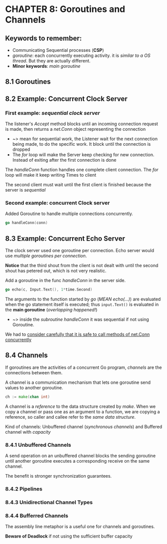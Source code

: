 # CHAPTER 8: Goroutines and Channels

## Keywords to remember:

- Communicating Sequential processes (**CSP**)
- *goroutine*: each concurrently executing activity. it is *similar to a OS thread*. But they are actually different.
- **Minor keywords**: *main goroutine*

## 8.1 Goroutines

## 8.2 Example: Concurrent Clock Server

### **First example:** *sequential clock server*

The listener's *Accept* method blocks until an incoming connection request is made, then returns a *net.Conn* object representing the connection

- ~> mean for sequential work, the Listener wait for the next connection being made, to do the specific work. It block until the connection is dropped
- The *for* loop will make the Server keep checking for new connection. Instead of exiting after the first connection is done

The *handleConn* function handles one complete client connection. The *for* loop will make it keep writing Times to client

The second client must wait until the first client is finished because the server is *sequential*

### Second example: concurrent Clock server

Added Goroutine to handle multiple connections concurrently.

```go
go handleConn(conn)
```

## 8.3 Example: Concurrent Echo Server

The clock server used one goroutine per connection. Echo server would use *multiple goroutines per connection*.

**Notice** that the third shout from the client is not dealt with until the second shout has petered out, which is not very realistic.

Add a goroutine in the func *handleConn* in the server side.

```go
go echo(c, Input.Text(), 1*time.Second)
```

The arguments to the function started by *go* (*MEAN echo(...)*) are evaluated when the go statement itself is executed; thus `input.Text()` is evaluated in the **main goroutine** (*overlapping happened!*)

- ~> inside the *subroutine handleConn* it was sequential if not using Goroutine.

We had to <u>consider carefully that it is safe to call methods of net.Conn concurrently</u>

## 8.4 Channels

If goroutines are the activities of a concurrent Go program, *channels* are the connections between them.

A channel is a communication mechanism that lets one goroutine send values to another goroutine.

```go
ch := make(chan int)
```

A channel is a *reference* to the data structure created by *make*. When we copy a channel or pass one as an argument to a function, we are copying a reference, so caller and callee refer to the *same data structure*.

Kind of channels: Unbuffered channel (*synchronous channels*) and Buffered channel with *capacity*

### 8.4.1 Unbuffered Channels

A send operation on an unbuffered channel blocks the sending goroutine until another goroutine executes a corresponding receive on the same channel.

The benefit is stronger synchronization guarantees.

### 8.4.2 Pipelines

### 8.4.3 Unidirectional Channel Types

### 8.4.4 Bufferred Channels

The assembly line metaphor is a useful one for channels and goroutines.

**Beware of Deadlock** if not using the sufficient buffer capacity